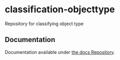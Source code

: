 # classification-objecttype
Repository for classifying object type

## Documentation
Documentation available under [the docs Repository](https://github.com/Immobilienrechner-Challenge/docs/tree/main/classification-objecttype).
